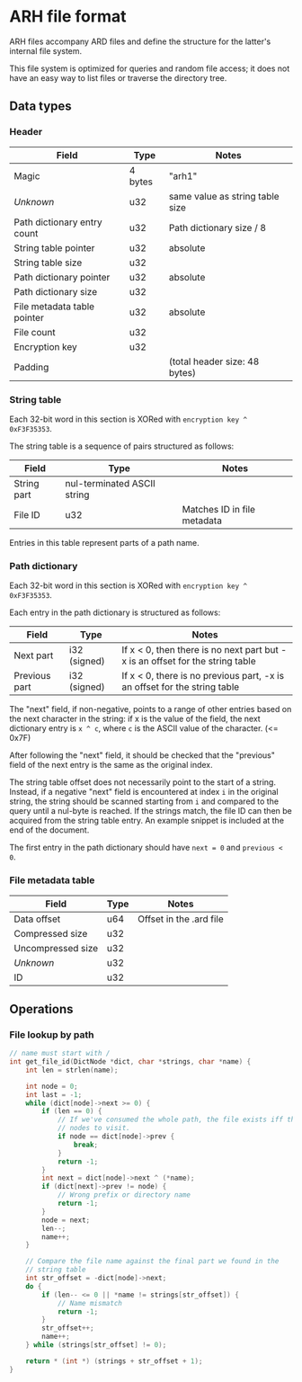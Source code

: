 # ARH file format

ARH files accompany ARD files and define the structure for the latter's internal file system.

This file system is optimized for queries and random file access; it does not have an easy way to list files or traverse the directory tree.

## Data types

### Header

| Field | Type | Notes |
| ----- | ---- | ----- |
| Magic | 4 bytes | "arh1" |
| *Unknown* | u32 | same value as string table size |
| Path dictionary entry count | u32 | Path dictionary size / 8 |
| String table pointer | u32 | absolute |
| String table size | u32 | |
| Path dictionary pointer | u32 | absolute |
| Path dictionary size | u32 | |
| File metadata table pointer | u32 | absolute |
| File count | u32 | |
| Encryption key | u32 | |
| Padding | | (total header size: 48 bytes)

### String table

Each 32-bit word in this section is XORed with `encryption key ^ 0xF3F35353`.

The string table is a sequence of pairs structured as follows:

| Field | Type | Notes |
| ----- | ---- | ----- |
| String part | nul-terminated ASCII string | |
| File ID | u32 | Matches ID in file metadata |

Entries in this table represent parts of a path name.

### Path dictionary

Each 32-bit word in this section is XORed with `encryption key ^ 0xF3F35353`.

Each entry in the path dictionary is structured as follows:

| Field | Type | Notes |
| ----- | ---- | ----- |
| Next part | i32 (signed) | If x < 0, then there is no next part but -x is an offset for the string table |
| Previous part | i32 (signed) | If x < 0, there is no previous part, -x is an offset for the string table |

The "next" field, if non-negative, points to a range of other entries based on the next character in the string: if x is the value of the field, the next dictionary entry is `x ^ c`, where `c` is the ASCII value of the character. (<= 0x7F)

After following the "next" field, it should be checked that the "previous" field of the next entry is the same as the original index.

The string table offset does not necessarily point to the start of a string. Instead, if a negative "next" field is encountered at index `i` in the original string, the string should be scanned starting from `i` and compared to the query until a nul-byte is reached. If the strings match, the file ID can then be acquired from the string table entry. An example snippet is included at the end of the document.

The first entry in the path dictionary should have `next = 0` and `previous < 0`.

### File metadata table

| Field | Type | Notes |
| ----- | ---- | ----- |
| Data offset | u64 | Offset in the .ard file |
| Compressed size | u32 |  |
| Uncompressed size | u32 |  |
| *Unknown* | u32 |  |
| ID | u32 | |

## Operations

### File lookup by path

```cpp
// name must start with /
int get_file_id(DictNode *dict, char *strings, char *name) {
    int len = strlen(name);

    int node = 0;
    int last = -1;
    while (dict[node]->next >= 0) {
        if (len == 0) {
            // If we've consumed the whole path, the file exists iff there are no more
            // nodes to visit.
            if node == dict[node]->prev {
                break;
            }
            return -1;
        }
        int next = dict[node]->next ^ (*name);
        if (dict[next]->prev != node) {
            // Wrong prefix or directory name
            return -1;
        }
        node = next;
        len--;
        name++;
    }

    // Compare the file name against the final part we found in the
    // string table
    int str_offset = -dict[node]->next;
    do {
        if (len-- <= 0 || *name != strings[str_offset]) {
            // Name mismatch
            return -1;
        }
        str_offset++;
        name++;
    } while (strings[str_offset] != 0);

    return * (int *) (strings + str_offset + 1);
}

```